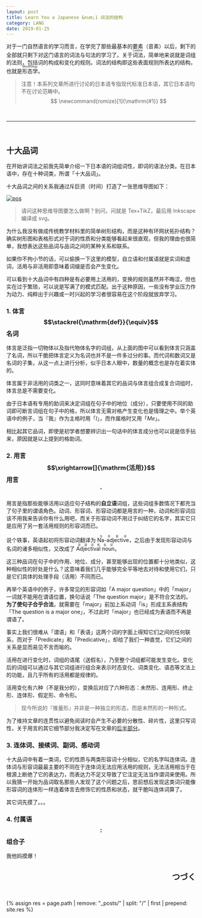 ```yaml
---
layout: post
title: Learn You a Japanese &num;1 词法的结构
category: LANG
date: 2019-01-25
---
```


对于一门自然语言的学习而言，在学完了那些最基本的要素（音素）以后，剩下的全部就只剩下对这门语言的词法与句法的学习了。关于<ruby>词法<rt>Lexeme</rt></ruby>，简单地来说就是词组的法则，包括词的构成和变化的规则。词法的结构即这些表面规则所表达的结构，也就是<ruby>形态学<rt>Morphology</rt></ruby>。

> 注意！本系列文章所进行讨论的日本语专指现代标准日本语，其它日本语均不在讨论范畴中。
$$
\newcommand{romize}[1]{\mathrm{#1}}
$$

<br />

---

<br />

## 十大品词

在开始讲词法之前我先简单介绍一下日本语的词组词性，即词的语法分类。在日本语中，存在十种词类，所谓「十大品词」。

十大品词之间的关系我通过斥巨资（时间）打造了一张思维导图如下：

[![pos]][pos]

> 请问这种思维导图要怎么做啊？别问，问就是 Tex+TikZ，最后用 Inkscape 编译成 svg。

为什么我没有做成传统教学材料里的简单树形结构，而是这种有环网状拓扑结构？确实树形图和表格形式对于词的性质和分类能够看起来很直观，但我的理由也很简单，我想表达这些品词与品词之间的某种关系和联系。

如果你不拘小节的话，可以偷换一下这里的模型，自立语和付属语就是实词和虚词，活用与非活用即意味着词缀是否会产生变化。

可以看到十大品词中有四种是有必要用上活用的，变换的规则虽然并不晦涩，但也实在过于繁琐，可以说是写满了的模式匹配。出于这种原因，一些没有学业压力作为动力、纯粹出于兴趣或一时兴起的学习者很容易在这个阶段就放弃学习。

### 1. 体言 $$\stackrel{\mathrm{def}}{\equiv}$$ 名词

体言是泛指一切物体以及指代物体名字的词组，从上面的图中可以看到体言只涵盖了名词，所以干脆把体言定义为名词也并不是一件多过分的事。而代词和数词又是名词的子集，从这一点上进行分析，似乎日本人眼中，数量的概念也是存在着实体的。

体言属于非活用的词类之一，这同时意味着其它的品词与体言组合成复合词组时，体言总是不需要变化。

由于日本语有专用的助词来决定词组在句子中的地位（成分），只要使用不同的助词即可断言词组在句子中的格，所以体言无需对格产生变化也是情理之中。举个英语中的例子，当『我』作为主格时用「_I_」，而作属格时又用「_Me_」。

相比起其它品词，即使是初学者想要辨识出一句话中的体言成分也可以说是信手拈来，原因就是以上提到的格助词。

### 2. 用言 $$\xrightarrow[]{\mathrm{活用}}$$ 用言$$^\prime$$

用言是指那些能够活用以适应句子结构的**自立语**词组，这些词组多数情况下都充当了句子里的谓语角色。动词、形容词、形容动词都是用言的一种，动词和形容词应该不用我来告诉你有什么用吧，而关于形容动词不用过于纠结它的名字，其实它只是应用了另一套活用规则的形容词而已。

说个轶事，英语起初将形容动词翻译为 <ruby>Na-adjective<rt>な形容词</rt></ruby>，之后由于发现形容动词与名词的诸多相似性，又改成了 <ruby>Adjectival noun<rt>形容词性名词</rt></ruby>。

这三种品词在句子中的作用、地位、成分，甚至能够出现的位置都十分地类似，这种相似性的好处是什么？这意味着我们几乎能够完全平等地去对待和使用它们，只是它们具体的处理手段（活用）不同而已。

再举个英语中的例子，许多常见的形容词如「A major question」中的「major」一词就不能用在谓语位置，换句话说「The question major」是不符合文法的。**为了使句子合乎合法**，就需要在「major」前加上系动词「is」形成主系表结构「The question is a major one」，不过此时「major」也已经成为表语而不再是谓语了。

事实上我们很难从「谓语」和「表语」这两个词的字面上得知它们之间的任何联系，而对于「Predicate」和「Predicative」，却给了我们一种直觉，它们之间的关系是显而易见不言而喻的。

活用在进行变化时，词组的语尾（送假名），乃至整个词组都可能发生变化。变化后的词组可以通过与其它词组进行组合来表示时态变化、词类变化、语态等文法上的功能，且几乎所有的活用都是规律的。

活用变化有六种（不是我分的），变换后对应了六种形态：未然形、连用形、终止形、连体形、假定形、命令形。

> 现今所说的『推量形』并非是一种独立的形态，而是未然形的一种形式。

为了维持文章的连贯性以避免阅读时会产生不必要的分散性、碎片性，这里只写词性，关于用言的其它细节部分我决定写在文章的[后半部分](#活用的变换)。

### 3. 连体词、接续词、副词、感动词

十大品词中有着一类词，它的性质与两类形容词十分相似，它的名字叫连体词。连体词与形容词最最主要的不同在于连体词无法应用活用的规则，无法活用相当于在根源上断绝了它的表达力，而表达力不足又导致了它注定无法当作谓词来使用。所以我猜一开始为品词取名那些人发现了这个问题之后，思前想后发现这类词只能像形容词的连体形一样连着体言去修饰它的性质和状态，就干脆叫连体词算了。

其它词先摸了。。。

### 4. 付属语 $$:$$ 组合子

我他妈摸爆！

<div align="right"><h2>つづく</h2></div>

<!--
### 5. 词$$_1$$ $$\circ$$ 词$$_2$$ $$\stackrel{?}{=}$$ 词$$_3$$

上一章就音素而言稍微谈了一点关于组合的方式，

第七种形态，

教材只写了变化，没有写组合

但是，体言真的没有活用吗？在接着往下看之前，不妨把体言的活用当作一种 $$x \rightarrow x$$ 的自态射（自圈），即它的活用就是他自己。


可以简单地形式化如下：

$$\frac{\Gamma \vdash x : \sigma \qquad \Gamma \vdash u : \sigma}{\Gamma \vdash x \circ u : \sigma}$$

其中 $$\sigma\subset \{名词, 动词, 形容词, ...\}$$，$$\tau$$ 是某种自立语（包括体言）的类型。

<br />

---

<br />

## 活用的变换

对于连体形，我们可以构造 lambda 抽象：

$$
  \frac{\Gamma \vdash x : \sigma \qquad \Gamma, x : \sigma \vdash t : \sigma \xrightarrow{连体} \tau }
       {\Gamma \vdash \lambda x : \sigma . t(x) : \sigma \rightarrow \tau}
$$

其中 $$\sigma$$ 是用言的类型，$$\tau$$ 是连体词的类型。

对于连用形，突然想到个笑话：

- よくない。
- なくよくない。
- なくなくよくない。
- なくなくなくよくない。
- 。。。。。。

less ness

虽然很怪，但还是笑死我了，不动点组合子，哈哈哈，，，

<br />

---

<br />



<!--
## 音韵的结构

伪基百科。。。

## 句法的结构

原则上你还是可以通过其它简单的规则将你的想法组合成符合文法的句子，组成的句子可能变得很怪，但你却不能说它是文法错误的。我不信存在一个句型是无可代替的，只有它才能表达出某种意思，因为如果真的有，那它就是词汇而不是句式了。

句子的成分，语义关系，格由格助词断言，语序显得**不那么**重要，意思到位


实际上可以一个句式和一个词组是没有太大区别的

### 词法闭包

### 谓词是句子的核心

说起来，用言 和 体言这个称呼其实有点怪， 体：主体：body，用：APPLY

这一部分不太准确。显然，宾语补足语和双宾语是三个参数的动词的两种重载。He makes me happy.就不能说成He makes me hapiness.，后者属于参数类型传错了。

<!--
$$
\begin{CD}
K(X) @>>{qq}> H(X;\mathbb Q);\\
@VVV @VVV \\
K(Y) @>{ch}>> H(Y;\mathbb Q);
\end{CD}
$$

$$
\cfrac{\Gamma \vdash A, \Delta \qquad \Sigma, A \vdash \Pi} {\Gamma, \Sigma \vdash \Delta, \Pi} \quad(\mathit{Cut})
$$
-->

<ruby><rt></rt></ruby>


{% assign res = page.path | remove: "_posts/" | split: "/" | first | prepend: site.res %}


[pos]: {{res}}/pos.svg
